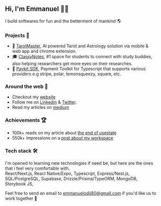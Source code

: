 ## Hi, I'm Emmanuel 👋🏼

I build softwares for fun and the betterment of mankind 🌎

### Projects 📌
- 🔮 [TarotMaster](https://tarotmaster.ai), AI powered Tarot and Astrology solution via mobile & web app and chrome extension.
- 🎓 [ClassyNotes](https://www.classynotes.app), #1 space for students to connect with study buddies, also helping researchers get more eyes on their researches.
- 💸 [Paykit SDK](https://github.com/devodii/paykit), Payment Toolkit for Typescript that supports various providers e.g stripe, polar, lemonsqueezy, square, etc.

### Around the web 🧭
- Checkout my [website](https://odii.vercel.app)
- Follow me on [Linkedin](https://linkedin.com/in/emmanuelodii) & [Twitter](https://x.com/devodii_).
- Read my articles on [medium](https://medium.com/@emmanuelodii80)

### Achievements 🏆
- 100k+ reads on my article about [the end of usestate](https://medium.com/@emmanuelodii80/bye-bye-usestate-useeffect-revolutionizing-react-development-d91f95891adb)
- 550k+ impressions on a [post about my workspace](https://www.linkedin.com/feed/update/urn:li:activity:7198706499324416000/)

### Tech stack 🛠️
I'm opened to learning new technologies if need be, but here are the ones that i feel very comfortable with.
<br />
React/Next.js, React Native/Expo, Typescript, Express/Nest.js, SQL/PostgreSQL, Supabase, Drizzle/Prisma/TypeORM, MongoDB, Storybook JS, 

Feel free to send an email to emmanuelodii80@gmail.com if you'd like us to work together 🤩
